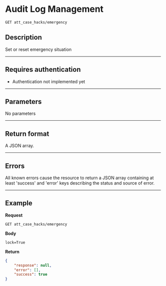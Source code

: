# Audit Log Management

    GET att_case_hacks/emergency

## Description
Set or reset emergency situation

***

## Requires authentication
* Authentication not implemented yet

***

## Parameters

No parameters

***

## Return format
A JSON array.

***

## Errors
All known errors cause the resource to return a JSON array containing at least 'success' and 'error' keys describing the status and source of error.

***

## Example
**Request**

    GET att_case_hacks/emergency
    
**Body**
    
    lock=True
    
**Return**
``` json
{
    "response": null,
    "error": [],
    "success": true
}
```
